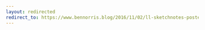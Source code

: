 ```yaml
---
layout: redirected
redirect_to: https://www.bennorris.blog/2016/11/02/ll-sketchnotes-posted.html
---
```

